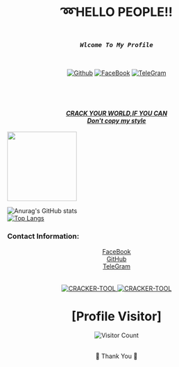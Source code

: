 <div align="center">
<h1> ➿HELLO PEOPLE‼️<br></h1>
<br>
<i><b> <pre>Wlcome To My Profile</pre><br></b></i>

<br>
<a href="https://github.com/cracker911181"/>
<img title="Github" src="https://img.shields.io/badge/cracker911181-grey?style=for-the-badge&logo=github"/></a>

<a href="https://www.facebook.com/cracker911181">
<img title="FaceBook" src="https://img.shields.io/badge/FB-cracker911181-lightgrey?style=for-the-badge&logo=facebook"></a>
<a href="https://t.me/cracker911181"/>
<img title="TeleGram" src="https://img.shields.io/badge/TL-cracker911181-lightgrey?style=for-the-badge&logo=telegram"></a>

</div>
<h3><br> </h3>
<br>
</div>
<div align="center">
<b><i><a href="https://github.com/cracker911181"/>CRACK YOUR WORLD,IF YOU CAN<br>Don't copy my style</a></i></b>
</div>
<br>
 <img src="https://h.top4top.io/p_2038wqcn11.jpg" height="160" </img>








![Anurag's GitHub stats](https://github-readme-stats.vercel.app/api?username=cracker911181&show_icons=true&theme=radical)
<br>
[![Top Langs](https://github-readme-stats.vercel.app/api/top-langs/?username=cracker911181&layout=compact)](https://github.com/cracker911181)
<br>

### Contact Information:
<div align="center">
<a href="https://www.facebook.com/cracker911181">  <u>FaceBook</u> </a>
<br>
<a href="https://github.com/cracker911181">  GitHub </a>
<br>
<a href="https://t.me/cracker911181">  TeleGram </a>

<br>
<br>
<div align="center">
<br>

</div>
<a href="https://github.com/cracker911181/cracker_enc">
<img title="CRACKER-TOOL" src="https://github-readme-stats.vercel.app/api/pin/?username=cracker911181&repo=Cracker_enc&theme=vision-friendly-dark">
</a>


<a href="https://github.com/cracker911181/Cracker-Tool">
<img title="CRACKER-TOOL" src="https://github-readme-stats.vercel.app/api/pin/?username=cracker911181&repo=Cracker-Tool&theme=vision-friendly-dark">
</a>


# [Profile Visitor]



![Visitor Count](https://profile-counter.glitch.me/{cracker911181}/count.svg)


<br>
<div align="center">
🤩 Thank You 🤩
</div>


